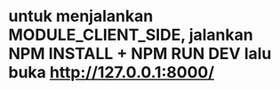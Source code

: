 # untuk menjalankan MODULE_CLIENT_SIDE, jalankan NPM INSTALL + NPM RUN DEV lalu buka http://127.0.0.1:8000/
